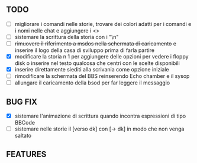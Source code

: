 ## TODO

- [ ]  migliorare i comandi nelle storie, trovare dei colori adatti per i comandi e i nomi nelle chat e aggiungere i <>
- [ ]  sistemare la scrittura della storia con i "\n"
- [ ]  ~~rimuovere il riferimento a msdos nella schermata di caricamento~~ e inserire il logo della casa di sviluppo prima di farla partire
- [x]  modificare la storia n 1 per aggiungere delle opzioni per vedere i floppy disk o inserire nel testo qualcosa che centri con le scelte disponibili
- [x]  inserire direttamente siediti alla scrivania come opzione iniziale
- [ ]  rimodificare la schermata del BBS reinserendo Echo chamber e il sysop
- [ ]  allungare il caricamento della bsod per far leggere il messaggio

## BUG FIX

- [x]  sistemare l'animazione di scrittura quando incontra espressioni di tipo BBCode
- [ ]  sistemare nelle storie il [verso dk] con [-> dk] in modo che non venga saltato

## FEATURES